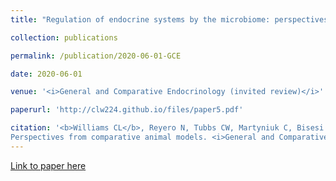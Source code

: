 ```yaml
---
title: "Regulation of endocrine systems by the microbiome: perspectives from comparative animal models"

collection: publications

permalink: /publication/2020-06-01-GCE

date: 2020-06-01

venue: '<i>General and Comparative Endocrinology (invited review)</i>'

paperurl: 'http://clw224.github.io/files/paper5.pdf'

citation: '<b>Williams CL</b>, Reyero N, Tubbs CW, Martyniuk C, Bisesi JH (2020). Microbiome-endocrine regulation:
Perspectives from comparative animal models. <i>General and Comparative Endocrinology</i>, 292: 113437.'
---
```


[Link to paper here](https://doi.org/10.1016/j.ygcen.2020.113437)
